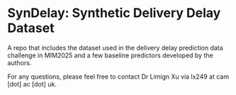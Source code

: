 # SynDelay: Synthetic Delivery Delay Dataset
A repo that includes the dataset used in the delivery delay prediction data challenge in MIM2025 and a few baseline predictors developed by the authors. 

For any questions, please feel free to contact Dr Limign Xu via lx249 at cam [dot] ac [dot] uk.
